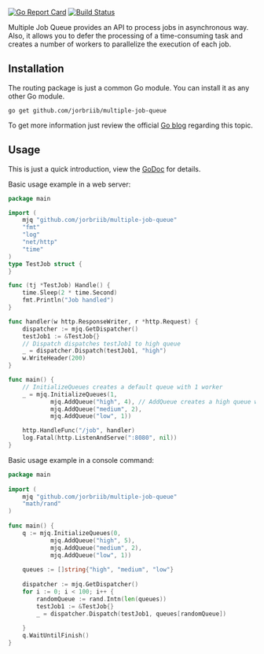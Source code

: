 [![Go Report Card](https://goreportcard.com/badge/github.com/jorbriib/multiple-job-queue)](https://goreportcard.com/report/github.com/jorbriib/multiple-job-queue) 
[![Build Status](https://travis-ci.com/jorbriib/multiple-job-queue.svg?branch=master)](https://travis-ci.com/jorbriib/multiple-job-queue)

Multiple Job Queue provides an API to process jobs in asynchronous way. 
Also, it allows you to defer the processing of a time-consuming task 
and creates a number of workers to parallelize the execution of each job.

Installation
------------

The routing package is just a common Go module. You can install it as any other Go module. 
```shell script
go get github.com/jorbriib/multiple-job-queue
```
To get more information just review the official [Go blog][1] regarding this topic.

Usage
-----

This is just a quick introduction, view the [GoDoc][2] for details.

Basic usage example in a web server:
```go
package main

import (
    mjq "github.com/jorbriib/multiple-job-queue"
    "fmt"
    "log"
    "net/http"
    "time"
)
type TestJob struct {
}

func (tj *TestJob) Handle() {
    time.Sleep(2 * time.Second)
    fmt.Println("Job handled")
}

func handler(w http.ResponseWriter, r *http.Request) {
    dispatcher := mjq.GetDispatcher()
    testJob1 := &TestJob{}
    // Dispatch dispatches testJob1 to high queue
    _ = dispatcher.Dispatch(testJob1, "high")
    w.WriteHeader(200)
}

func main() {
    // InitializeQueues creates a default queue with 1 worker
    _ = mjq.InitializeQueues(1,
            mjq.AddQueue("high", 4), // AddQueue creates a high queue with 4 workers
            mjq.AddQueue("medium", 2),
    	    mjq.AddQueue("low", 1))

    http.HandleFunc("/job", handler)
    log.Fatal(http.ListenAndServe(":8080", nil))
}

```

Basic usage example in a console command:
```go
package main
    
import (
    mjq "github.com/jorbriib/multiple-job-queue"
    "math/rand"
)
    
func main() {
    q := mjq.InitializeQueues(0,
      		mjq.AddQueue("high", 5),
      		mjq.AddQueue("medium", 2),
      		mjq.AddQueue("low", 1))
      
    queues := []string{"high", "medium", "low"}
   
    dispatcher := mjq.GetDispatcher()
    for i := 0; i < 100; i++ {
        randomQueue := rand.Intn(len(queues))
        testJob1 := &TestJob{}
        _ = dispatcher.Dispatch(testJob1, queues[randomQueue])
    
    }
    q.WaitUntilFinish()
}  
    	    

```

[1]: https://blog.golang.org/using-go-modules
[2]: http://godoc.org/github.com/jorbriib/multiple-job-queue
